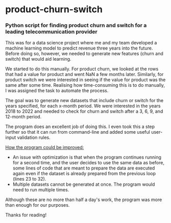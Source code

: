 # product-churn-switch
<h3>Python script for finding product churn and switch for a leading telecommunication provider</h3>

This was for a data science project where me and my team developed a machine learning model to predict revenue three years into the future. Before doing so, however, we needed to generate new features (churn and switch) that would aid learning. 

We started to do this manually. For product churn, we looked at the rows that had a value for product and went NaN a few months later. Similarly, for product switch we were interested in seeing if the value for product was the same after some time. Realising how time-consuming this is to do manually, I was assigned the task to automate the process.

The goal was to generate new datasets that include churn or switch for the years specified, for each x-month period. We were interested in the years 2018 to 2022 and needed to check for churn and switch after a 3, 6, 9, and 12-month period.

The program does an excellent job of doing this. I even took this a step further so that it can run from command-line and added some useful user-input validation rules.


<u>How the program could be improved:</u>
<ul>
<li>An issue with optimization is that when the program continues running for a second time, and the user decides to use the same data as before, some lines of code that are meant to prepare the data are executed again even if the dataset is already prepared from the previous loop (lines 23 to 32).</li>

<li>Multiple datasets cannot be generated at once. The program would need to run multiple times.</li>
</ul>

Although these are no more than half a day's work, the program was more than enough for our purposes.

Thanks for reading!

